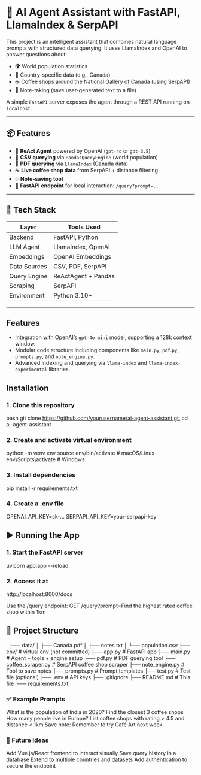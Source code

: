 # 🧠 AI Agent Assistant with FastAPI, LlamaIndex & SerpAPI

This project is an intelligent assistant that combines natural language prompts with structured data querying. It uses LlamaIndex and OpenAI to answer questions about:

- 🌍 World population statistics
- 📄 Country-specific data (e.g., Canada)
- ☕ Coffee shops around the National Gallery of Canada (using SerpAPI)
- 📝 Note-taking (save user-generated text to a file)

A simple `FastAPI` server exposes the agent through a REST API running on `localhost`.

---

## 📦 Features

- 🤖 **ReAct Agent** powered by OpenAI (`gpt-4o` or `gpt-3.5`)
- 🧾 **CSV querying** via `PandasQueryEngine` (world population)
- 📄 **PDF querying** via `LlamaIndex` (Canada data)
- ☕ **Live coffee shop data** from SerpAPI + distance filtering
- 💡 **Note-saving tool**
- 🚀 **FastAPI endpoint** for local interaction: `/query?prompt=...`

---

## 🧰 Tech Stack

| Layer        | Tools Used |
|--------------|------------|
| Backend      | FastAPI, Python |
| LLM Agent    | LlamaIndex, OpenAI |
| Embeddings   | OpenAI Embeddings |
| Data Sources | CSV, PDF, SerpAPI |
| Query Engine | ReActAgent + Pandas |
| Scraping     | SerpAPI |
| Environment  | Python 3.10+ |

---



## Features

- Integration with OpenAI’s `gpt-4o-mini` model, supporting a 128k context window.
- Modular code structure including components like `main.py`, `pdf`.`py`, `prompts.py`, and `note_engine.py`.
- Advanced indexing and querying via `llama-index` and `llama-index-experimental` libraries.

## Installation

### 1. Clone this repository
bash
git clone https://github.com/yourusername/ai-agent-assistant.git
cd ai-agent-assistant

### 2. Create and activate virtual environment
python -m venv env
source env/bin/activate        # macOS/Linux
env\Scripts\activate           # Windows


### 3. Install dependencies
pip install -r requirements.txt


### 4. Create a .env file
OPENAI_API_KEY=sk-...
SERPAPI_API_KEY=your-serpapi-key


## ▶️ Running the App
### 1. Start the FastAPI server
uvicorn app:app --reload

### 2. Access it at
http://localhost:8000/docs

Use the /query endpoint: GET /query?prompt=Find the highest rated coffee shop within 1km


## 📁 Project Structure
.
├── data/
│   ├── Canada.pdf
│   ├── notes.txt
│   └── population.csv
├── env/                   # virtual env (not committed)
├── app.py                 # FastAPI app
├── main.py                # Agent + tools + engine setup
├── pdf.py                 # PDF querying tool
├── coffee_scraper.py      # SerpAPI coffee shop scraper
├── note_engine.py         # Tool to save notes
├── prompts.py             # Prompt templates
├── test.py                # Test file (optional)
├── .env                   # API keys
├── .gitignore
├── README.md              # This file
└── requirements.txt

### ✅ Example Prompts
What is the population of India in 2020?
Find the closest 3 coffee shops
How many people live in Europe?
List coffee shops with rating > 4.5 and distance < 1km
Save note: Remember to try Café Art next week.

### 🧠 Future Ideas
Add Vue.js/React frontend to interact visually
Save query history in a database
Extend to multiple countries and datasets
Add authentication to secure the endpoint

